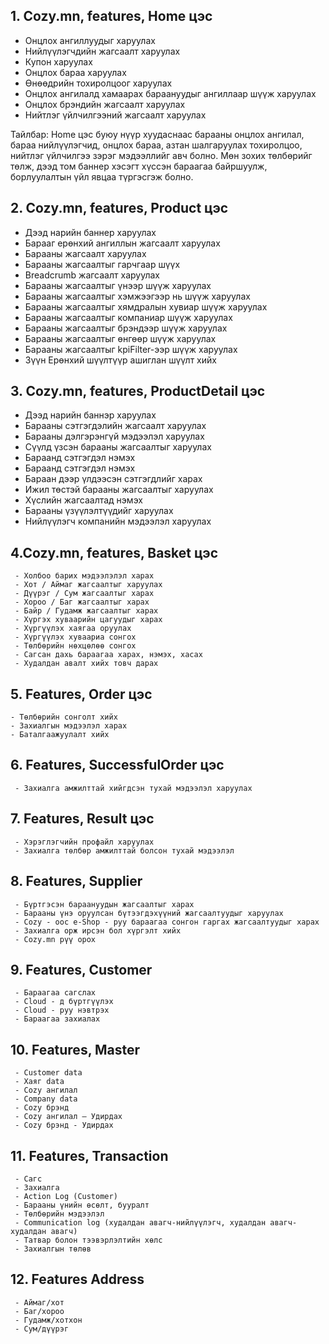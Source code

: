 ## 1. Cozy.mn, features, Home цэс
   - Онцлох ангиллуудыг харуулах
   - Нийлүүлэгчдийн жагсаалт харуулах
   - Купон харуулах
   - Онцлох бараа харуулах
   - Өнөөдрийн тохиролцоог харуулах
   - Онцлох ангилалд хамаарах бараануудыг ангиллаар шүүж харуулах
   - Онцлох брэндийн жагсаалт харуулах
   - Нийтлэг үйлчилгээний жагсаалт харуулах
 
Тайлбар: Home цэс буюу нүүр хуудаснаас барааны онцлох ангилал, бараа нийлүүлэгчид, онцлох бараа, азтан шалгаруулах тохиролцоо, нийтлэг үйлчилгээ зэрэг мэдээллийг авч болно.
Мөн зохих төлбөрийг төлж, дээд том баннер хэсэгт хүссэн бараагаа байршуулж, борлуулалтын үйл явцаа түргэсгэж болно.

## 2. Cozy.mn, features, Product цэс
   - Дээд нарийн баннер харуулах
   - Барааг ерөнхий ангиллын жагсаалт харуулах
   - Барааны жагсаалт харуулах
   - Барааны жагсаалтыг гарчгаар шүүх
   - Breadcrumb жагсаалт харуулах
   - Барааны жагсаалтыг үнээр шүүж харуулах
   - Барааны жагсаалтыг хэмжээгээр нь шүүж харуулах
   - Барааны жагсаалтыг хямдралын хувиар шүүж харуулах
   - Барааны жагсаалтыг компаниар шүүж харуулах
   - Барааны жагсаалтыг брэндээр шүүж харуулах
   - Барааны жагсаалтыг өнгөөр шүүж харуулах
   - Барааны жагсаалтыг kpiFilter-ээр шүүж харуулах
   - Зүүн Ерөнхий шүүлтүүр ашиглан шүүлт хийх
      

## 3. Cozy.mn, features, ProductDetail цэс
   - Дээд нарийн баннэр харуулах
   - Барааны сэтгэгдэлийн жагсаалт харуулах
   - Барааны дэлгэрэнгүй мэдээлэл харуулах
   - Сүүлд үзсэн барааны жагсаалтыг харуулах
   - Бараанд сэтгэгдэл нэмэх
   - Бараанд сэтгэгдэл нэмэх
   - Бараан дээр үлдээсэн сэтгэгдлийг харах
   - Ижил төстэй барааны жагсаалтыг харуулах
   - Хүслийн жагсаалтад нэмэх
   - Барааны үзүүлэлтүүдийг харуулах	
   - Нийлүүлэгч компанийн мэдээлэл харуулах
     
    
## 4.Cozy.mn, features, Basket цэс
     - Холбоо барих мэдээлэлэл харах
     - Хот / Аймаг жагсаалтыг харуулах
     - Дүүрэг / Сум жагсаалтыг харах
     - Хороо / Баг жагсаалтыг харах
     - Байр / Гудамж жагсаалтыг харах
     - Хүргэх хуваарийн цагуудыг харах
     - Хүргүүлэх хаягаа оруулах
     - Хүргүүлэх хуваариа сонгох
     - Төлбөрийн нөхцөлөө сонгох
     - Сагсан дахь бараагаа харах, нэмэх, хасах
     - Худалдан авалт хийх товч дарах
         
## 5. Features, Order цэс
    - Төлбөрийн сонголт хийх
    - Захиалгын мэдээлэл харах
    - Баталгаажуулалт хийх
        
## 6. Features, SuccessfulOrder цэс
     - Захиалга амжилттай хийгдсэн тухай мэдээлэл харуулах
    
## 7.  Features, Result цэс 
     - Хэрэглэгчийн профайл харуулах
     - Захиалга төлбөр амжилттай болсон тухай мэдээлэл
    
## 8.  Features, Supplier 
     - Бүртгэсэн бараануудын жагсаалтыг харах
     - Барааны үнэ оруулсан бүтээгдэхүүний жагсаалтуудыг харуулах
     - Cozy - оос e-Shop - руу бараагаа сонгон гаргах жагсаалтуудыг харах
     - Захиалга орж ирсэн бол хүргэлт хийх
     - Cozy.mn рүү орох
    
    
## 9. Features, Customer 
     - Бараагаа сагслах
     - Cloud - д бүртгүүлэх
     - Cloud - руу нэвтрэх
     - Бараагаа захиалах
    
## 10. Features, Master 
     - Customer data
     - Хаяг data
     - Cozy ангилал
     - Company data
     - Cozy брэнд
     - Cozy ангилал – Удирдах
     - Cozy брэнд - Удирдах
    
## 11. Features, Transaction 
     - Сaгс
     - Захиалгa
     - Action Log (Customer)
     - Барааны үнийн өсөлт, бууралт
     - Төлбөрийн мэдээлэл
     - Communication log (худалдан авагч-нийлүүлэгч, худалдан авагч-худалдан авагч)
     - Татвар болон тээвэрлэлтийн хөлс
     - Захиалгын төлөв
   

## 12. Features  Address
     - Аймаг/хот	
     - Баг/хороо
     - Гудамж/хотхон 	
     - Сум/дүүрэг








